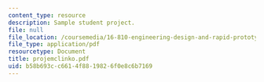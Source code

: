 ```yaml
---
content_type: resource
description: Sample student project.
file: null
file_location: /coursemedia/16-810-engineering-design-and-rapid-prototyping-january-iap-2007/b58b693cc6614f8819826f0e8c6b7169_projemclinko.pdf
file_type: application/pdf
resourcetype: Document
title: projemclinko.pdf
uid: b58b693c-c661-4f88-1982-6f0e8c6b7169
---
```

